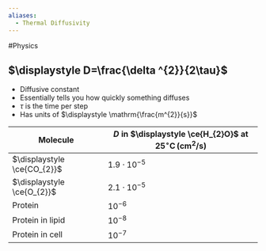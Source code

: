 ```yaml
---
aliases:
  - Thermal Diffusivity
---
```

#Physics 
## $\displaystyle D=\frac{\delta ^{2}}{2\tau}$
* Diffusive constant
* Essentially tells you how quickly something diffuses 
* $\displaystyle \tau$ is the time per step
* Has units of $\displaystyle \mathrm{\frac{m^{2}}{s}}$

| Molecule                    | $\displaystyle D$ in $\displaystyle \ce{H_{2}O}$ at $\displaystyle 25^\circ \mathrm{C\,(cm^{2}/s)}$ |
| --------------------------- | --------------------------------------------------------------------------------------------------- |
| $\displaystyle \ce{CO_{2}}$ | $\displaystyle 1.9\cdot 10^{-5}$                                                                    |
| $\displaystyle \ce{O_{2}}$  | $\displaystyle 2.1\cdot 10^{-5}$                                                                    |
| Protein                     | $\displaystyle 10^{-6}$                                                                             |
| Protein in lipid            | $\displaystyle 10^{-8}$                                                                             |
| Protein in cell             | $\displaystyle 10^{-7}$                                                                             |
